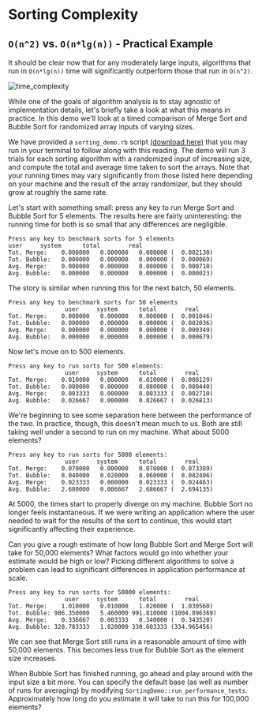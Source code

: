 # Sorting Complexity

## `O(n^2)` vs. `O(n*lg(n))` - Practical Example

It should be clear now that for any moderately large inputs, algorithms that run in `O(n*lg(n))` time will significantly outperform those that run in `O(n^2)`.

![time_complexity](http://assets.aaonline.io/fullstack/ruby/homeworks/sorting_demo/compareNlogNQuadratic.png)

While one of the goals of algorithm analysis is to stay agnostic of implementation details, let's briefly take a look at what this means in practice. In this demo we'll look at a timed comparison of Merge Sort and Bubble Sort for randomized array inputs of varying sizes.

We have provided a `sorting_demo.rb` script [(download here)](http://assets.aaonline.io/fullstack/ruby/homeworks/sorting_demo/sorting_demo.rb) that you may run in your terminal to follow along with this reading. The demo will run 3 trials for each sorting algorithm with a randomized input of increasing size, and compute the total and average time taken to sort the arrays. Note that your running times may vary significantly from those listed here depending on your machine and the result of the array randomizer, but they should grow at roughly the same rate.

Let's start with something small: press any key to run Merge Sort and Bubble Sort for 5 elements. The results here are fairly uninteresting: the running time for both is so small that any differences are negligible.

    Press any key to benchmark sorts for 5 elements
    user     system      total        real
    Tot. Merge:    0.000000   0.000000   0.000000 (  0.002130)
    Tot. Bubble:   0.000000   0.000000   0.000000 (  0.000069)
    Avg. Merge:    0.000000   0.000000   0.000000 (  0.000710)
    Avg. Bubble:   0.000000   0.000000   0.000000 (  0.000023)

The story is similar when running this for the next batch, 50 elements.

    Press any key to benchmark sorts for 50 elements
                    user     system      total        real
    Tot. Merge:    0.000000   0.000000   0.000000 (  0.001046)
    Tot. Bubble:   0.000000   0.000000   0.000000 (  0.002036)
    Avg. Merge:    0.000000   0.000000   0.000000 (  0.000349)
    Avg. Bubble:   0.000000   0.000000   0.000000 (  0.000679)

Now let's move on to 500 elements.

    Press any key to run sorts for 500 elements:
                    user     system      total        real
    Tot. Merge:    0.010000   0.000000   0.010000 (  0.008129)
    Tot. Bubble:   0.080000   0.000000   0.080000 (  0.080440)
    Avg. Merge:    0.003333   0.000000   0.003333 (  0.002710)
    Avg. Bubble:   0.026667   0.000000   0.026667 (  0.026813)

We're beginning to see some separation here between the performance of the two. In practice, though, this doesn't mean much to us. Both are still taking well under a second to run on my machine. What about 5000 elements?

    Press any key to run sorts for 5000 elements:
                    user     system      total        real
    Tot. Merge:    0.070000   0.000000   0.070000 (  0.073389)
    Tot. Bubble:   8.040000   0.020000   8.060000 (  8.082406)
    Avg. Merge:    0.023333   0.000000   0.023333 (  0.024463)
    Avg. Bubble:   2.680000   0.006667   2.686667 (  2.694135)

At 5000, the times start to properly diverge on my machine. Bubble Sort no longer feels instantaneous. If we were writing an application where the user needed to wait for the results of the sort to continue, this would start significantly affecting their experience.

Can you give a rough estimate of how long Bubble Sort and Merge Sort will take for 50,000 elements? What factors would go into whether your estimate would be high or low? Picking different algorithms to solve a problem can lead to significant differences in application performance at scale.

    Press any key to run sorts for 50000 elements:
                    user     system      total        real
    Tot. Merge:    1.010000   0.010000   1.020000 (  1.030560)
    Tot. Bubble: 986.350000   5.460000 991.810000 (1004.896369)
    Avg. Merge:    0.336667   0.003333   0.340000 (  0.343520)
    Avg. Bubble: 328.783333   1.820000 330.603333 (334.965456)

We can see that Merge Sort still runs in a reasonable amount of time with 50,000 elements. This becomes less true for Bubble Sort as the element size increases.

When Bubble Sort has finished running, go ahead and play around with the input size a bit more. You can specify the default base (as well as number of runs for averaging) by modifying `SortingDemo::run_performance_tests`. Approximately how long do you estimate it will take to run this for 100,000 elements?
